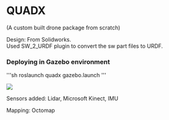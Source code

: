 # QUADX

(A custom built drone package from scratch)<br>

Design: From Solidworks.<br>
Used SW_2_URDF plugin to convert the sw part files to URDF.<br>

<h3>Deploying in Gazebo environment</h3>

'''sh
roslaunch quadx gazebo.launch
''' 

<img src="https://github.com/jerriebright/VISUAL-ODOMETRY/blob/main/quadx_description/img/Gazebo.jpeg"/>

Sensors added: Lidar, Microsoft Kinect, IMU<br>

Mapping: Octomap<br>

